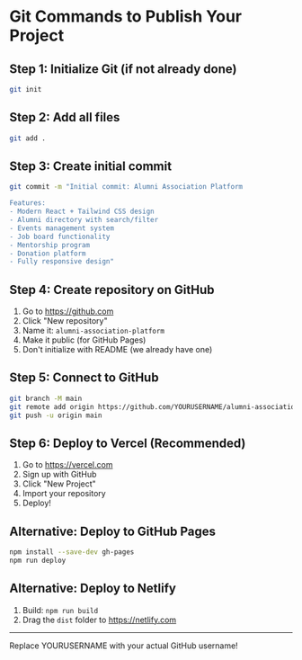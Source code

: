 # Git Commands to Publish Your Project

## Step 1: Initialize Git (if not already done)
```bash
git init
```

## Step 2: Add all files
```bash
git add .
```

## Step 3: Create initial commit
```bash
git commit -m "Initial commit: Alumni Association Platform

Features:
- Modern React + Tailwind CSS design
- Alumni directory with search/filter
- Events management system
- Job board functionality
- Mentorship program
- Donation platform
- Fully responsive design"
```

## Step 4: Create repository on GitHub
1. Go to https://github.com
2. Click "New repository"
3. Name it: `alumni-association-platform`
4. Make it public (for GitHub Pages)
5. Don't initialize with README (we already have one)

## Step 5: Connect to GitHub
```bash
git branch -M main
git remote add origin https://github.com/YOURUSERNAME/alumni-association-platform.git
git push -u origin main
```

## Step 6: Deploy to Vercel (Recommended)
1. Go to https://vercel.com
2. Sign up with GitHub
3. Click "New Project"
4. Import your repository
5. Deploy!

## Alternative: Deploy to GitHub Pages
```bash
npm install --save-dev gh-pages
npm run deploy
```

## Alternative: Deploy to Netlify
1. Build: `npm run build`
2. Drag the `dist` folder to https://netlify.com

---
Replace YOURUSERNAME with your actual GitHub username!
